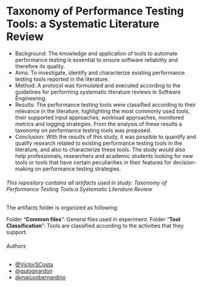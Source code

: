 # Taxonomy of Performance Testing Tools: a Systematic Literature Review

- Background: The knowledge and application of tools to automate performance testing is essential to ensure software reliability and therefore its quality. 
- Aims: To investigate, identify and characterize existing performance testing tools reported in the literature. 
- Method: A protocol was formulated and executed according to the guidelines for performing systematic literature reviews in Software Engineering. 
- Results: The performance testing tools were classified according to their relevance in the literature, highlighting the most commonly used tools, their supported input approaches, workload approaches, monitored metrics and logging strategies. From the analysis of these results a taxonomy on performance testing tools was proposed.
- Conclusion: With the results of this study, it was possible to quantify and qualify research related to existing performance testing tools in the literature, and also to characterize these tools. The study would also help professionals, researchers and academic students looking for new tools or tools that have certain peculiarities in their features for decision-making on performance testing strategies.


###### This repository contains all artifacts used in study: Taxonomy of Performance Testing Tools:a Systematic Literature Review

The artifacts folder is organized as following:

Folder “**Common files**”: General files used in experiment.
Folder “**Tool Classification**”: Tools are classified according to the activities that they support.

###### Authors
- [@VictorSCosta]( https://github.com/VictorSCosta )
- [@gutogirardon]( https://github.com/gutogirardon )
- [@maiconbernardino]( https://github.com/maiconbernardino )
